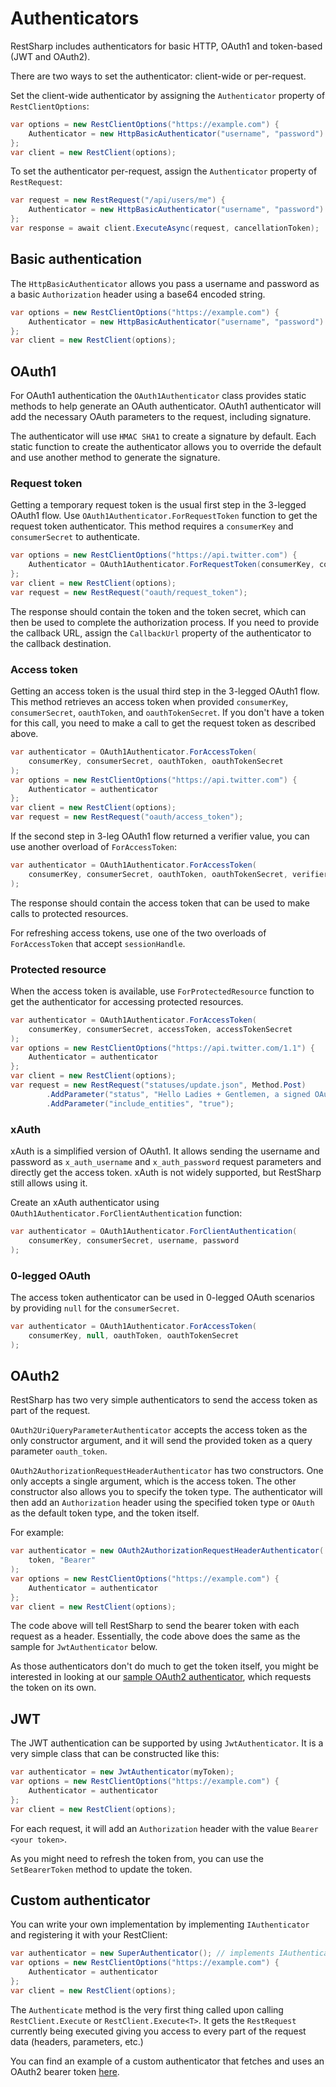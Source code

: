 # Authenticators

RestSharp includes authenticators for basic HTTP, OAuth1 and token-based (JWT and OAuth2). 

There are two ways to set the authenticator: client-wide or per-request.

Set the client-wide authenticator by assigning the `Authenticator` property of `RestClientOptions`:

```csharp
var options = new RestClientOptions("https://example.com") {
    Authenticator = new HttpBasicAuthenticator("username", "password")
};
var client = new RestClient(options);
```

To set the authenticator per-request, assign the `Authenticator` property of `RestRequest`:

```csharp
var request = new RestRequest("/api/users/me") {
    Authenticator = new HttpBasicAuthenticator("username", "password")
};
var response = await client.ExecuteAsync(request, cancellationToken);
```

## Basic authentication

The `HttpBasicAuthenticator` allows you pass a username and password as a basic `Authorization` header using a base64 encoded string.

```csharp
var options = new RestClientOptions("https://example.com") {
    Authenticator = new HttpBasicAuthenticator("username", "password")
};
var client = new RestClient(options);
```

## OAuth1

For OAuth1 authentication the `OAuth1Authenticator` class provides static methods to help generate an OAuth authenticator.
OAuth1 authenticator will add the necessary OAuth parameters to the request, including signature.  

The authenticator will use `HMAC SHA1` to create a signature by default. 
Each static function to create the authenticator allows you to override the default and use another method to generate the signature.

### Request token

Getting a temporary request token is the usual first step in the 3-legged OAuth1 flow. 
Use `OAuth1Authenticator.ForRequestToken` function to get the request token authenticator.
This method requires a `consumerKey` and `consumerSecret` to authenticate.

```csharp
var options = new RestClientOptions("https://api.twitter.com") {
    Authenticator = OAuth1Authenticator.ForRequestToken(consumerKey, consumerSecret)
};
var client = new RestClient(options);
var request = new RestRequest("oauth/request_token");
```

The response should contain the token and the token secret, which can then be used to complete the authorization process.
If you need to provide the callback URL, assign the `CallbackUrl` property of the authenticator to the callback destination.

### Access token

Getting an access token is the usual third step in the 3-legged OAuth1 flow.
This method retrieves an access token when provided `consumerKey`, `consumerSecret`, `oauthToken`, and `oauthTokenSecret`. 
If you don't have a token for this call, you need to make a call to get the request token as described above.

```csharp
var authenticator = OAuth1Authenticator.ForAccessToken(
    consumerKey, consumerSecret, oauthToken, oauthTokenSecret
);
var options = new RestClientOptions("https://api.twitter.com") {
    Authenticator = authenticator
};
var client = new RestClient(options);
var request = new RestRequest("oauth/access_token");
```

If the second step in 3-leg OAuth1 flow returned a verifier value, you can use another overload of `ForAccessToken`:

```csharp
var authenticator = OAuth1Authenticator.ForAccessToken(
    consumerKey, consumerSecret, oauthToken, oauthTokenSecret, verifier
);
```

The response should contain the access token that can be used to make calls to protected resources.

For refreshing access tokens, use one of the two overloads of `ForAccessToken` that accept `sessionHandle`.

### Protected resource

When the access token is available, use `ForProtectedResource` function to get the authenticator for accessing protected resources.

```csharp
var authenticator = OAuth1Authenticator.ForAccessToken(
    consumerKey, consumerSecret, accessToken, accessTokenSecret
);
var options = new RestClientOptions("https://api.twitter.com/1.1") {
    Authenticator = authenticator
};
var client = new RestClient(options);
var request = new RestRequest("statuses/update.json", Method.Post)
        .AddParameter("status", "Hello Ladies + Gentlemen, a signed OAuth request!")
        .AddParameter("include_entities", "true");
```

### xAuth

xAuth is a simplified version of OAuth1. It allows sending the username and password as `x_auth_username` and `x_auth_password` request parameters and directly get the access token. xAuth is not widely supported, but RestSharp still allows using it.

Create an xAuth authenticator using `OAuth1Authenticator.ForClientAuthentication` function:

```csharp
var authenticator = OAuth1Authenticator.ForClientAuthentication(
    consumerKey, consumerSecret, username, password
);
```

### 0-legged OAuth

The access token authenticator can be used in 0-legged OAuth scenarios by providing `null` for the `consumerSecret`.

```csharp
var authenticator = OAuth1Authenticator.ForAccessToken(
    consumerKey, null, oauthToken, oauthTokenSecret
);
```

## OAuth2

RestSharp has two very simple authenticators to send the access token as part of the request.

`OAuth2UriQueryParameterAuthenticator` accepts the access token as the only constructor argument, and it will send the provided token as a query parameter `oauth_token`.

`OAuth2AuthorizationRequestHeaderAuthenticator` has two constructors. One only accepts a single argument, which is the access token. The other constructor also allows you to specify the token type. The authenticator will then add an `Authorization` header using the specified token type or `OAuth` as the default token type, and the token itself.

For example:

```csharp
var authenticator = new OAuth2AuthorizationRequestHeaderAuthenticator(
    token, "Bearer"
);
var options = new RestClientOptions("https://example.com") {
    Authenticator = authenticator
};
var client = new RestClient(options);
```

The code above will tell RestSharp to send the bearer token with each request as a header. Essentially, the code above does the same as the sample for `JwtAuthenticator` below.

As those authenticators don't do much to get the token itself, you might be interested in looking at our [sample OAuth2 authenticator](../usage/example.md#authenticator), which requests the token on its own.

## JWT

The JWT authentication can be supported by using `JwtAuthenticator`. It is a very simple class that can be constructed like this:

```csharp
var authenticator = new JwtAuthenticator(myToken);
var options = new RestClientOptions("https://example.com") {
    Authenticator = authenticator
};
var client = new RestClient(options);
```

For each request, it will add an `Authorization` header with the value `Bearer <your token>`.

As you might need to refresh the token from, you can use the `SetBearerToken` method to update the token.

## Custom authenticator

You can write your own implementation by implementing `IAuthenticator` and 
registering it with your RestClient:

```csharp
var authenticator = new SuperAuthenticator(); // implements IAuthenticator
var options = new RestClientOptions("https://example.com") {
    Authenticator = authenticator
};
var client = new RestClient(options);
```

The `Authenticate` method is the very first thing called upon calling `RestClient.Execute` or `RestClient.Execute<T>`. 
It gets the `RestRequest` currently being executed giving you access to every part of the request data (headers, parameters, etc.)

You can find an example of a custom authenticator that fetches and uses an OAuth2 bearer token [here](../usage/example.md#authenticator).
